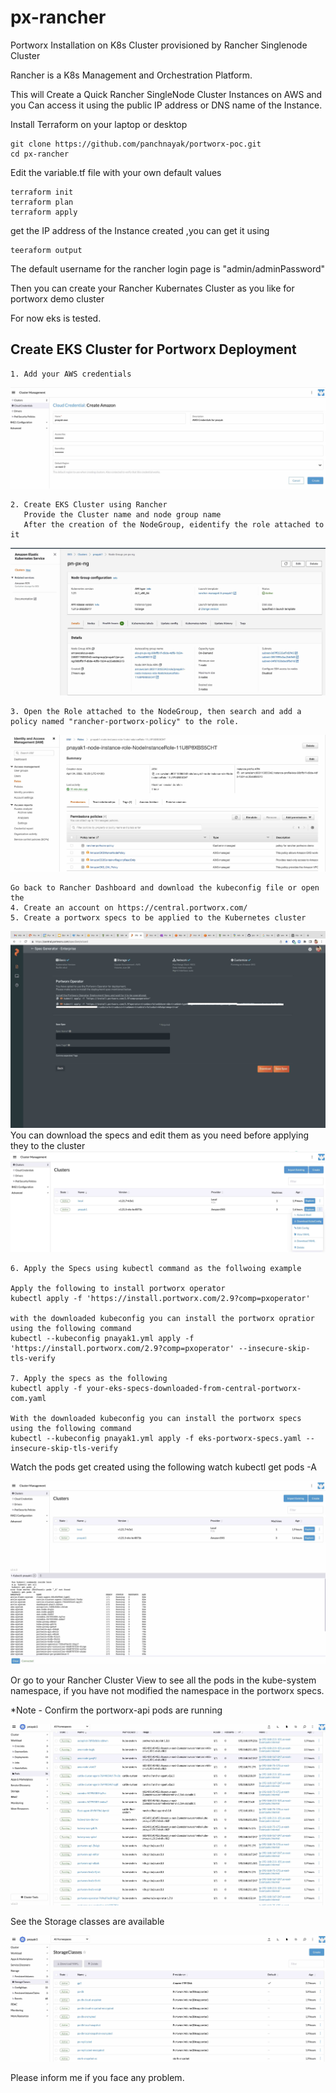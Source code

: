 # px-rancher

Portworx Installation on K8s Cluster provisioned by Rancher Singlenode Cluster

Rancher is a K8s Management and Orchestration Platform.

This will Create a Quick Rancher SingleNode Cluster Instances on AWS and you Can access it using the public IP address or DNS name of the Instance.

Install Terraform on your laptop or desktop

```
git clone https://github.com/panchnayak/portworx-poc.git
cd px-rancher
```
Edit the variable.tf file with your own default values

```
terraform init
terraform plan
terraform apply
```
get the IP address of the Instance created ,you can get it using

```
teeraform output
```

The default username for the rancher login page is "admin/adminPassword"

Then you can create your Rancher Kubernates Cluster as you like for portworx demo cluster

For now eks is tested.


## Create EKS Cluster for Portworx Deployment

```
1. Add your AWS credentials
```
![AWS Credential](/px-rancher/images/aws-credential.jpg?raw=true "Add AWS Credential")
```
2. Create EKS Cluster using Rancher
   Provide the Cluster name and node group name
   After the creation of the NodeGroup, eidentify the role attached to it 
```
![EKS NodeGroup Role](/px-rancher/images/eks-nodegroup-role.jpg?raw=true "EKS NodeGroup Role attached")
```
3. Open the Role attached to the NodeGroup, then search and add a policy named "rancher-portworx-policy" to the role.
```
![EKS Portworx Policy](/px-rancher/images/portworx-policy.jpg?raw=true "Attach Portworx Policy")
```
Go back to Rancher Dashboard and download the kubeconfig file or open the 
4. Create an account on https://central.portworx.com/
5. Create a portworx specs to be applied to the Kubernetes cluster
```
![Portworx Specs](/px-rancher/images/central-portworx.jpg?raw=true "Create Portwox Spec")
You can download the specs and edit them as you need before applying they to the cluster
![EKS Kubeconfig](/px-rancher/images/rancher-kubeconfig-download.jpg?raw=true "Download EKS Kubeconfig")
```
6. Apply the Specs using kubectl command as the follwoing example

Apply the following to install portworx operator
kubectl apply -f 'https://install.portworx.com/2.9?comp=pxoperator'

with the downloaded kubeconfig you can install the portworx opratior using the following command
kubectl --kubeconfig pnayak1.yml apply -f 'https://install.portworx.com/2.9?comp=pxoperator' --insecure-skip-tls-verify

7. Apply the specs as the following
kubectl apply -f your-eks-specs-downloaded-from-central-portworx-com.yaml

With the downloaded kubeconfig you can install the portworx specs using the following command
kubectl --kubeconfig pnayak1.yml apply -f eks-portworx-specs.yaml --insecure-skip-tls-verify

```
Watch the pods get created using the following 
watch kubectl get pods -A

![App Pods](/px-rancher/images/rancher-eks-pods.jpg?raw=true "All Portworx Pods")

Or go to your Rancher Cluster View to see all the pods in the kube-system namespace, if you have not modified the namespace in the portworx specs.

*Note - Confirm the portworx-api pods are running

![Rancher App Pods](/px-rancher/images/all-pods.jpg?raw=true "Rancher View All Pods")

See the Storage classes are available

![Portworx Storage Classses](/px-rancher/images/portwox-storage-class.jpg?raw=true "POrtworx Storage Classess Rancher View ")

Please inform me if you face any problem.

